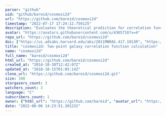 ```yaml
---
parser: "github"
uid: "github/bareid/cosmoxi2d"
url: "https://github.com/bareid/cosmoxi2d"
timestamp: "2022-07-17 17:24:12.756125"
description: "Evaluates the theoretical prediction for correlation function multipoles based on perturbation theory evaluation of the input real space clustering and velocity statistics to the Gaussian streaming model."
avatar: "https://avatars.githubusercontent.com/u/4365718?v=4"
repo_url: "https://github.com/bareid/cosmoxi2d"
doi: ["https://ui.adsabs.harvard.edu/abs/2011MNRAS.417.1913R", "https://ui.adsabs.harvard.edu/abs/2013ascl.soft07010R/abstract"]
title: "cosmoxi2d: Two-point galaxy correlation function calculation"
name: "cosmoxi2d"
full_name: "bareid/cosmoxi2d"
html_url: "https://github.com/bareid/cosmoxi2d"
created_at: "2014-10-30T12:42:07Z"
updated_at: "2018-10-15T01:05:14Z"
clone_url: "https://github.com/bareid/cosmoxi2d.git"
size: 388
stargazers_count: 3
watchers_count: 3
language: "C"
subscribers_count: 1
owner: {"html_url": "https://github.com/bareid", "avatar_url": "https://avatars.githubusercontent.com/u/4365718?v=4", "login": "bareid", "type": "User"}
date: "2022-08-06 14:23:51.301232"
---
```

